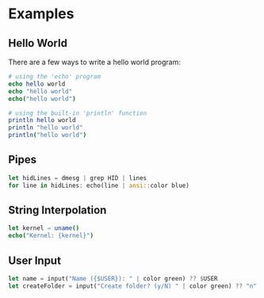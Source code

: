 # Examples

## Hello World

There are a few ways to write a hello world program:

```nim
# using the 'echo' program
echo hello world
echo "hello world"
echo("hello world")

# using the built-in 'println' function
println hello world
println "hello world"
println("hello world")
```

## Pipes

```rust
let hidLines = dmesg | grep HID | lines
for line in hidLines: echo(line | ansi::color blue)
```

## String Interpolation

```nim
let kernel = uname()
echo("Kernel: {kernel}")
```

## User Input

```rust
let name = input("Name ({$USER}): " | color green) ?? $USER
let createFolder = input("Create folder? (y/N) " | color green) ?? "n"
```
